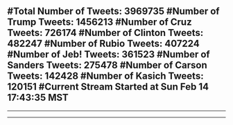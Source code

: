 #Total Number of Tweets: 3969735 
#Number of Trump Tweets: 1456213
#Number of Cruz Tweets: 726174
#Number of Clinton Tweets: 482247
#Number of Rubio Tweets: 407224
#Number of Jeb! Tweets: 361523
#Number of Sanders Tweets: 275478
#Number of Carson Tweets: 142428
#Number of Kasich Tweets: 120151
#Current Stream Started at Sun Feb 14 17:43:35 MST
---
---
---
